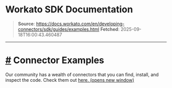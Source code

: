 # Workato SDK Documentation

> **Source**: https://docs.workato.com/en/developing-connectors/sdk/guides/examples.html
> **Fetched**: 2025-09-18T16:00:43.460487

---

# [#](<#connector-examples>) Connector Examples

Our community has a wealth of connectors that you can find, install, and inspect the code. Check them out [here. (opens new window)](<https://app.workato.com/browse/connectors>)
